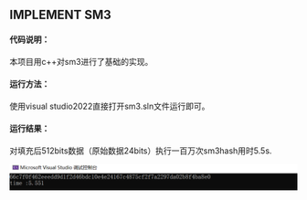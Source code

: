 ## 						IMPLEMENT SM3

#### 代码说明：

本项目用c++对sm3进行了基础的实现。

#### 运行方法：

使用visual studio2022直接打开sm3.sln文件运行即可。

#### 运行结果：

对填充后512bits数据（原始数据24bits）执行一百万次sm3hash用时5.5s.

![](./result.png)